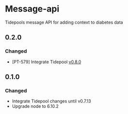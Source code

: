 # Message-api

Tidepools message API for adding context to diabetes data

## 0.2.0
### Changed
- [PT-579] Integrate Tidepool [v0.8.0](https://github.com/tidepool-org/message-api/releases/tag/v0.8.0)

## 0.1.0
### Changed
- Integrate Tidepool changes until v0.7.13
- Upgrade node to 6.10.2
